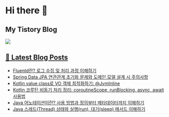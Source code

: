 # Hi there 👋

## My Tistory Blog

<p>
    <a href="https://kylo8.tistory.com"><img src="https://img.shields.io/badge/Tistory-000000?style=flat-square&logo=Tistory&logoColor=white"/>
</p>

## 📕 Latest Blog Posts

<ul><li><a href='https://kylo8.tistory.com/entry/Fluentd%EB%9E%80-%EB%A1%9C%EA%B7%B8-%EC%88%98%EC%A7%91-%EB%B0%8F-%EC%B2%98%EB%A6%AC-%EA%B3%BC%EC%A0%95-%EC%9D%B4%ED%95%B4%ED%95%98%EA%B8%B0' target='_blank'>Fluentd란? 로그 수집 및 처리 과정 이해하기</a></li><li><a href='https://kylo8.tistory.com/entry/Spring-Data-JPA-%EC%97%B0%EA%B4%80%EA%B4%80%EA%B3%84-%EC%B4%88%EA%B8%B0%ED%99%94-%EB%AC%B8%EC%A0%9C%EC%99%80-%EB%8F%84%EB%A9%94%EC%9D%B8-%EB%AA%A8%EB%8D%B8-%EC%84%A4%EA%B3%84-%EC%8B%9C-%EC%A3%BC%EC%9D%98%EC%82%AC%ED%95%AD' target='_blank'>Spring Data JPA 연관관계 초기화 문제와 도메인 모델 설계 시 주의사항</a></li><li><a href='https://kylo8.tistory.com/entry/Kotlin-value-class%EB%A1%9C-VO-%EA%B0%9D%EC%B2%B4-%EC%B5%9C%EC%A0%81%ED%99%94%ED%95%98%EA%B8%B0-JvmInline' target='_blank'>Kotlin value class로 VO 객체 최적화하기: @JvmInline</a></li><li><a href='https://kylo8.tistory.com/entry/Kotlin-%EC%BD%94%EB%A3%A8%ED%8B%B4-%EB%B9%84%EB%8F%99%EA%B8%B0-%EC%B2%98%EB%A6%AC-%EC%A0%95%EB%A6%AC-coroutineScope-runBlocking-async-await-%EC%82%AC%EC%9A%A9%EB%B2%95' target='_blank'>Kotlin 코루틴 비동기 처리 정리: coroutineScope, runBlocking, async, await 사용법</a></li><li><a href='https://kylo8.tistory.com/entry/Java-%EC%96%B4%EB%85%B8%ED%85%8C%EC%9D%B4%EC%85%98%EC%9D%B4%EB%9E%80-%EC%82%AC%EC%9A%A9-%EB%B0%A9%EB%B2%95%EA%B3%BC-%EC%A0%95%EC%9D%98%EB%B6%80%ED%84%B0-%EB%A9%94%ED%83%80%EB%8D%B0%EC%9D%B4%ED%84%B0%EA%B9%8C%EC%A7%80-%EC%9D%B4%ED%95%B4%ED%95%98%EA%B8%B0' target='_blank'>Java 어노테이션이란? 사용 방법과 정의부터 메타데이터까지 이해하기</a></li><li><a href='https://kylo8.tistory.com/entry/Java-%EC%8A%A4%EB%A0%88%EB%93%9CThread-%EC%83%81%ED%83%9C%EC%99%80-%EC%8B%A4%ED%96%89run-%EB%8C%80%EA%B8%B0sleep-%EB%A9%94%EC%84%9C%EB%93%9C-%EC%9D%B4%ED%95%B4%ED%95%98%EA%B8%B0' target='_blank'>Java 스레드(Thread) 상태와 실행(run), 대기(sleep) 메서드 이해하기</a></li></ul>